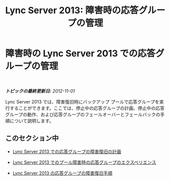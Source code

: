 ﻿---
title: 'Lync Server 2013: 障害時の応答グループの管理'
TOCTitle: 障害時の応答グループの管理
ms:assetid: 9f14e677-7be8-4f08-88ba-444ec2148ce8
ms:mtpsurl: https://technet.microsoft.com/ja-jp/library/JJ688154(v=OCS.15)
ms:contentKeyID: 49887074
ms.date: 05/19/2016
mtps_version: v=OCS.15
ms.translationtype: HT
---

# 障害時の Lync Server 2013 での応答グループの管理

 

_**トピックの最終更新日:** 2012-11-01_

Lync Server 2013 では、障害復旧時にバックアップ プールで応答グループを実行することができます。ここでは、停止中の応答グループの計画、停止中の応答グループの動作、および応答グループのフェールオーバーとフェールバックの手順について説明します。

## このセクション中

  - [Lync Server 2013 での応答グループの障害復旧の計画](lync-server-2013-planning-for-response-group-disaster-recovery.md)

  - [Lync Server 2013 でのプール障害時の応答グループのエクスペリエンス](lync-server-2013-response-group-experience-during-pool-failure.md)

  - [Lync Server 2013 の応答グループの障害復旧手順](lync-server-2013-response-group-disaster-recovery-procedures.md)

